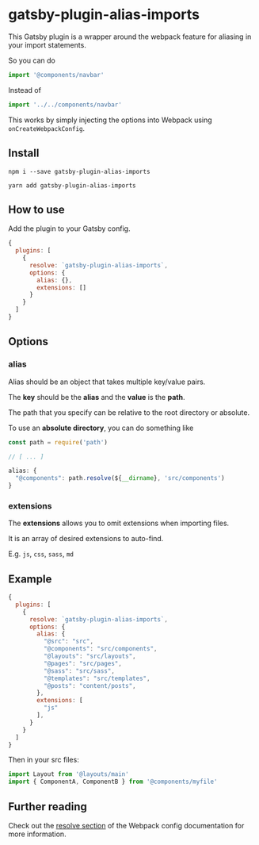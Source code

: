 # gatsby-plugin-alias-imports

This Gatsby plugin is a wrapper around the webpack feature for aliasing in your import statements.

So you can do

```javascript
import '@components/navbar'
```

Instead of

```javascript
import '../../components/navbar'
```

This works by simply injecting the options into Webpack using `onCreateWebpackConfig`.

## Install

`npm i --save gatsby-plugin-alias-imports`

`yarn add gatsby-plugin-alias-imports`

## How to use

Add the plugin to your Gatsby config.

```javascript
{
  plugins: [
    {
      resolve: `gatsby-plugin-alias-imports`,
      options: {
        alias: {},
        extensions: []
      }
    }
  ]
}
```

## Options

### alias

Alias should be an object that takes multiple key/value pairs.

The **key** should be the **alias** and the **value** is the **path**.

The path that you specify can be relative to the root directory or absolute.

To use an **absolute directory**, you can do something like

```javascript
const path = require('path')

// [ ... ]

alias: {
  "@components": path.resolve(${__dirname}, 'src/components')
}
```

### extensions

The **extensions** allows you to omit extensions when importing files.

It is an array of desired extensions to auto-find.

E.g. `js`, `css`, `sass`, `md`

## Example

```javascript
{
  plugins: [
    {
      resolve: `gatsby-plugin-alias-imports`,
      options: {
        alias: {
          "@src": "src",
          "@components": "src/components",
          "@layouts": "src/layouts",
          "@pages": "src/pages",
          "@sass": "src/sass",
          "@templates": "src/templates",
          "@posts": "content/posts",
        },
        extensions: [
          "js"
        ],
      }
    }
  ]
}
```

Then in your src files:

```javascript
import Layout from '@layouts/main'
import { ComponentA, ComponentB } from '@components/myfile'
```

## Further reading

Check out the [resolve section][1] of the Webpack config documentation for more information.

[1]: https://webpack.js.org/configuration/resolve/#resolve-alias